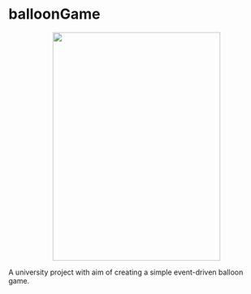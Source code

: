 # balloonGame

<p align="center">
  <img src="../master/gifs/balloonGIF.gif" width=330 height=450/>
</p>

A university project with aim of creating a simple event-driven balloon game.
